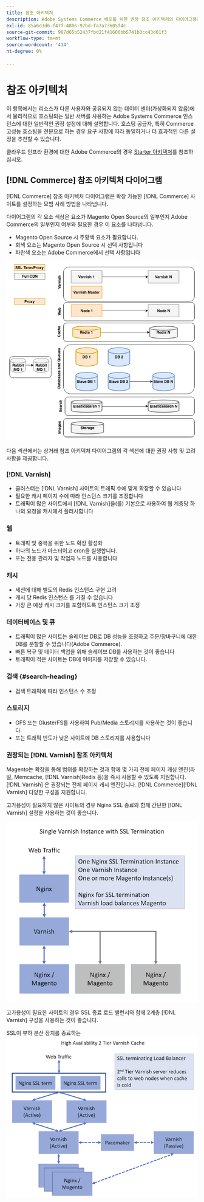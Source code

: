 ```yaml
---
title: 참조 아키텍처
description: Adobe Systems Commerce 배포를 위한 권장 참조 아키텍처의 다이어그램을 검토하십시오.
exl-id: 85a6d3d6-f47f-4806-97bd-fa7a73605f4c
source-git-commit: 987d65b52437fbd21f41600bb5741b3cc43d01f3
workflow-type: tm+mt
source-wordcount: '414'
ht-degree: 0%

---
```


# 참조 아키텍처

이 항목에서는 리소스가 다른 사용자와 공유되지 않는 데이터 센터(가상화되지 않음)에서 물리적으로 호스팅되는 일반 서버를 사용하는 Adobe Systems Commerce 인스턴스에 대한 일반적인 권장 설정에 대해 설명합니다. 호스팅 공급자, 특히 Commerce 고성능 호스팅을 전문으로 하는 경우 요구 사항에 따라 동일하거나 더 효과적인 다른 설정을 추천할 수 있습니다.

클라우드 인프라 환경에 대한 Adobe Commerce의 경우 [Starter 아키텍처](https://experienceleague.adobe.com/ko/docs/commerce-cloud-service/user-guide/architecture/starter-architecture)를 참조하십시오.

## [!DNL Commerce] 참조 아키텍처 다이어그램

[!DNL Commerce] 참조 아키텍처 다이어그램은 확장 가능한 [!DNL Commerce] 사이트를 설정하는 모범 사례 방법을 나타냅니다.

다이어그램의 각 요소 색상은 요소가 Magento Open Source의 일부인지 Adobe Commerce의 일부인지 여부와 필요한 경우 이 요소를 나타냅니다.

* Magento Open Source 시 주황색 요소가 필요합니다.
* 회색 요소는 Magento Open Source 시 선택 사항입니다
* 파란색 요소는 Adobe Commerce에서 선택 사항입니다

![상거래 참조 아키텍처 다이어그램](../assets/performance/images/ref-architecture-2.3.png)

다음 섹션에서는 상거래 참조 아키텍처 다이어그램의 각 섹션에 대한 권장 사항 및 고려 사항을 제공합니다.

### [!DNL Varnish]

* 클러스터는 [!DNL Varnish] 사이트의 트래픽 수에 맞게 확장할 수 있습니다
* 필요한 캐시 페이지 수에 따라 인스턴스 크기를 조정합니다
* 트래픽이 많은 사이트에서 [!DNL Varnish]을(를) 기본으로 사용하여 웹 계층당 하나의 요청을 캐시에서 플러시합니다

### 웹

* 트래픽 및 중복을 위한 노드 확장 활성화
* 하나의 노드가 마스터이고 cron을 실행합니다.
* 또는 전용 관리자 및 작업자 노드를 사용합니다

### 캐시

* 세션에 대해 별도의 Redis 인스턴스 구현 고려
* 캐시 당 Redis 인스턴스 를 가질 수 있습니다
* 가장 큰 예상 캐시 크기를 포함하도록 인스턴스 크기 조정

### 데이터베이스 및 큐

* 트래픽이 많은 사이트는 슬레이브 DB로 DB 성능을 조정하고 주문/장바구니에 대한 DB를 분할할 수 있습니다(Adobe Commerce).
* 빠른 복구 및 데이터 백업을 위해 슬레이브 DB를 사용하는 것이 좋습니다
* 트래픽이 적은 사이트는 DB에 이미지를 저장할 수 있습니다.

### 검색 {#search-heading}

* 검색 트래픽에 따라 인스턴스 수 조정

### 스토리지

* GFS 또는 GlusterFS를 사용하여 Pub/Media 스토리지를 사용하는 것이 좋습니다.
* 또는 트래픽 빈도가 낮은 사이트에 DB 스토리지를 사용합니다

### 권장되는 [!DNL Varnish] 참조 아키텍처

Magento는 확장을 통해 범위를 확장하는 것과 함께 몇 가지 전체 페이지 캐싱 엔진(파일, Memcache, [!DNL Varnish]Redis 등)을 즉시 사용할 수 있도록 지원합니다. [!DNL Varnish] 은 권장되는 전체 페이지 캐시 엔진입니다.  [!DNL Commerce][!DNL Varnish] 다양한 구성을 지원합니다.

고가용성이 필요하지 않은 사이트의 경우 Nginx SSL 종료와 함께 간단한 [!DNL Varnish] 설정을 사용하는 것이 좋습니다.

![SSL 종료를 사용한 간단한 [!DNL Varnish] 구성](../assets/performance/images/single-varnish-with-ssl-termination.png)

고가용성이 필요한 사이트의 경우 SSL 종료 로드 밸런서와 함께 2계층 [!DNL Varnish] 구성을 사용하는 것이 좋습니다.

SSL이 부하 분산 장치를 종료하는 ![고가용성 2계층 [!DNL Varnish] 구성](../assets/performance/images/ha-2-tier-varnish-with-ssl-term-load-balancer.png)
